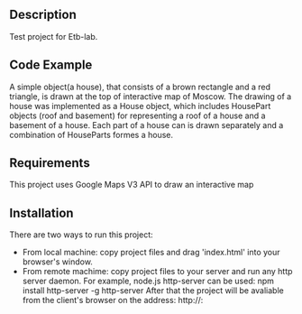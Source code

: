 ## Description

Test project for Etb-lab.

## Code Example

A simple object(a house), that consists of a brown rectangle and a red triangle, is drawn at the top of interactive map of Moscow. The drawing of a house was implemented as a House object, which includes HousePart objects (roof and basement) for representing a roof of a house and a basement of a house. Each part of a house can is drawn separately and a combination of HouseParts formes a house.   

## Requirements

This project uses Google Maps V3 API to draw an interactive map

## Installation

There are two ways to run this project:
* From local machine: copy project files and drag 'index.html' into your browser's window.
* From remote machime: copy project files to your server and run any http server daemon. For example, node.js http-server can be used:
    npm install http-server -g
    http-server
After that the project will be avaliable from the client's browser on the address: http://<ip-of-the-server>:<port-of-the-server>
